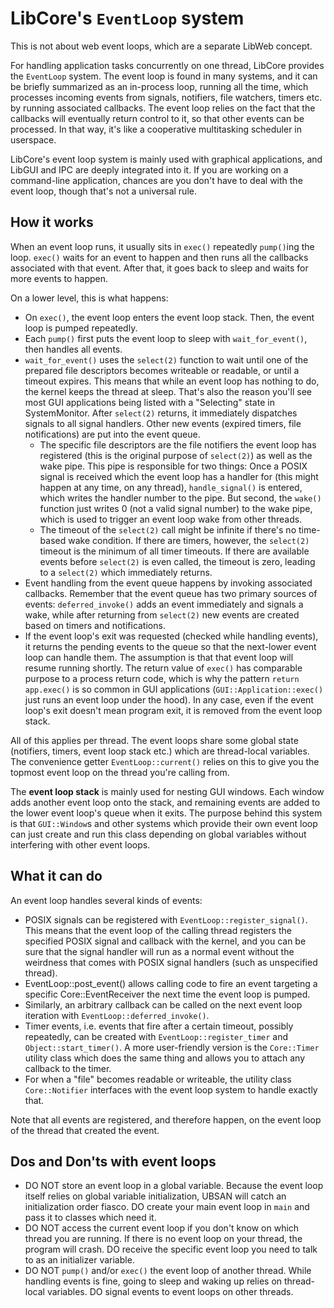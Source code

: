 # LibCore's `EventLoop` system

This is not about web event loops, which are a separate LibWeb concept.

For handling application tasks concurrently on one thread, LibCore provides the `EventLoop` system. The event loop is found in many systems, and it can be briefly summarized as an in-process loop, running all the time, which processes incoming events from signals, notifiers, file watchers, timers etc. by running associated callbacks. The event loop relies on the fact that the callbacks will eventually return control to it, so that other events can be processed. In that way, it's like a cooperative multitasking scheduler in userspace.

LibCore's event loop system is mainly used with graphical applications, and LibGUI and IPC are deeply integrated into it. If you are working on a command-line application, chances are you don't have to deal with the event loop, though that's not a universal rule.

## How it works

When an event loop runs, it usually sits in `exec()` repeatedly `pump()`ing the loop. `exec()` waits for an event to happen and then runs all the callbacks associated with that event. After that, it goes back to sleep and waits for more events to happen.

On a lower level, this is what happens:

-   On `exec()`, the event loop enters the event loop stack. Then, the event loop is pumped repeatedly.
-   Each `pump()` first puts the event loop to sleep with `wait_for_event()`, then handles all events.
-   `wait_for_event()` uses the `select(2)` function to wait until one of the prepared file descriptors becomes writeable or readable, or until a timeout expires. This means that while an event loop has nothing to do, the kernel keeps the thread at sleep. That's also the reason you'll see most GUI applications being listed with a "Selecting" state in SystemMonitor. After `select(2)` returns, it immediately dispatches signals to all signal handlers. Other new events (expired timers, file notifications) are put into the event queue.
    -   The specific file descriptors are the file notifiers the event loop has registered (this is the original purpose of `select(2)`) as well as the wake pipe. This pipe is responsible for two things: Once a POSIX signal is received which the event loop has a handler for (this might happen at any time, on any thread), `handle_signal()` is entered, which writes the handler number to the pipe. But second, the `wake()` function just writes 0 (not a valid signal number) to the wake pipe, which is used to trigger an event loop wake from other threads.
    -   The timeout of the `select(2)` call might be infinite if there's no time-based wake condition. If there are timers, however, the `select(2)` timeout is the minimum of all timer timeouts. If there are available events before `select(2)` is even called, the timeout is zero, leading to a `select(2)` which immediately returns.
-   Event handling from the event queue happens by invoking associated callbacks. Remember that the event queue has two primary sources of events: `deferred_invoke()` adds an event immediately and signals a wake, while after returning from `select(2)` new events are created based on timers and notifications.
-   If the event loop's exit was requested (checked while handling events), it returns the pending events to the queue so that the next-lower event loop can handle them. The assumption is that that event loop will resume running shortly. The return value of `exec()` has comparable purpose to a process return code, which is why the pattern `return app.exec()` is so common in GUI applications (`GUI::Application::exec()` just runs an event loop under the hood). In any case, even if the event loop's exit doesn't mean program exit, it is removed from the event loop stack.

All of this applies per thread. The event loops share some global state (notifiers, timers, event loop stack etc.) which are thread-local variables. The convenience getter `EventLoop::current()` relies on this to give you the topmost event loop on the thread you're calling from.

The **event loop stack** is mainly used for nesting GUI windows. Each window adds another event loop onto the stack, and remaining events are added to the lower event loop's queue when it exits. The purpose behind this system is that `GUI::Window`s and other systems which provide their own event loop can just create and run this class depending on global variables without interfering with other event loops.

## What it can do

An event loop handles several kinds of events:

-   POSIX signals can be registered with `EventLoop::register_signal()`. This means that the event loop of the calling thread registers the specified POSIX signal and callback with the kernel, and you can be sure that the signal handler will run as a normal event without the weirdness that comes with POSIX signal handlers (such as unspecified thread).
-   EventLoop::post_event() allows calling code to fire an event targeting a specific Core::EventReceiver the next time the event loop is pumped.
-   Similarly, an arbitrary callback can be called on the next event loop iteration with `EventLoop::deferred_invoke()`.
-   Timer events, i.e. events that fire after a certain timeout, possibly repeatedly, can be created with `EventLoop::register_timer` and `Object::start_timer()`. A more user-friendly version is the `Core::Timer` utility class which does the same thing and allows you to attach any callback to the timer.
-   For when a "file" becomes readable or writeable, the utility class `Core::Notifier` interfaces with the event loop system to handle exactly that.

Note that all events are registered, and therefore happen, on the event loop of the thread that created the event.

## Dos and Don'ts with event loops

-   DO NOT store an event loop in a global variable. Because the event loop itself relies on global variable initialization, UBSAN will catch an initialization order fiasco. DO create your main event loop in `main` and pass it to classes which need it.
-   DO NOT access the current event loop if you don't know on which thread you are running. If there is no event loop on your thread, the program will crash. DO receive the specific event loop you need to talk to as an initializer variable.
-   DO NOT `pump()` and/or `exec()` the event loop of another thread. While handling events is fine, going to sleep and waking up relies on thread-local variables. DO signal events to event loops on other threads.

